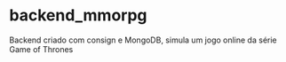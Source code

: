 # backend_mmorpg
Backend criado com consign e MongoDB, simula um jogo online da série Game of Thrones
